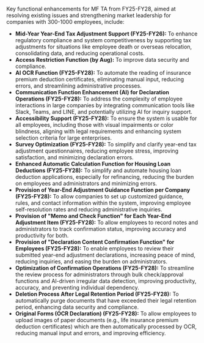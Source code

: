 Key functional enhancements for MF TA from FY25-FY28, aimed at resolving existing issues and strengthening market leadership for companies with 300-1000 employees, include:

  * **Mid-Year Year-End Tax Adjustment Support (FY25-FY26):** To enhance regulatory compliance and system competitiveness by supporting tax adjustments for situations like employee death or overseas relocation, consolidating data, and reducing operational costs.
  * **Access Restriction Function (by Aug):** To improve data security and compliance.
  * **AI OCR Function (FY25-FY28):** To automate the reading of insurance premium deduction certificates, eliminating manual input, reducing errors, and streamlining administrative processes.
  * **Communication Function Enhancement (AI) for Declaration Operations (FY25-FY28):** To address the complexity of employee interactions in large companies by integrating communication tools like Slack, Teams, and LINE, and potentially utilizing AI for inquiry support.
  * **Accessibility Support (FY25-FY28):** To ensure the system is usable for all employees, including those with visual impairments or color blindness, aligning with legal requirements and enhancing system selection criteria for large enterprises.
  * **Survey Optimization (FY25-FY28):** To simplify and clarify year-end tax adjustment questionnaires, reducing employee stress, improving satisfaction, and minimizing declaration errors.
  * **Enhanced Automatic Calculation Function for Housing Loan Deductions (FY25-FY28):** To simplify and automate housing loan deduction applications, especially for refinancing, reducing the burden on employees and administrators and minimizing errors.
  * **Provision of Year-End Adjustment Guidance Function per Company (FY25-FY28):** To allow companies to set up customized guidance, rules, and contact information within the system, improving employee self-resolution rates and reducing administrative inquiries.
  * **Provision of "Memo and Check Function" for Each Year-End Adjustment Item (FY25-FY28):** To allow employees to record notes and administrators to track confirmation status, improving accuracy and productivity for both.
  * **Provision of "Declaration Content Confirmation Function" for Employees (FY25-FY28):** To enable employees to review their submitted year-end adjustment declarations, increasing peace of mind, reducing inquiries, and easing the burden on administrators.
  * **Optimization of Confirmation Operations (FY25-FY28):** To streamline the review process for administrators through bulk check/approval functions and AI-driven irregular data detection, improving productivity, accuracy, and preventing individual dependency.
  * **Deletion Process After Legal Retention Period (FY25-FY28):** To automatically purge documents that have exceeded their legal retention period, enhancing data security and compliance.
  * **Original Forms (OCR Declaration) (FY25-FY28):** To allow employees to upload images of paper documents (e.g., life insurance premium deduction certificates) which are then automatically processed by OCR, reducing manual input and errors, and improving efficiency.
